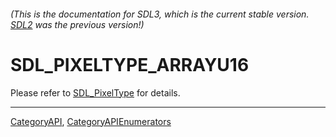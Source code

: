 ###### (This is the documentation for SDL3, which is the current stable version. [SDL2](https://wiki.libsdl.org/SDL2/) was the previous version!)
# SDL_PIXELTYPE_ARRAYU16

Please refer to [SDL_PixelType](SDL_PixelType) for details.

----
[CategoryAPI](CategoryAPI), [CategoryAPIEnumerators](CategoryAPIEnumerators)


